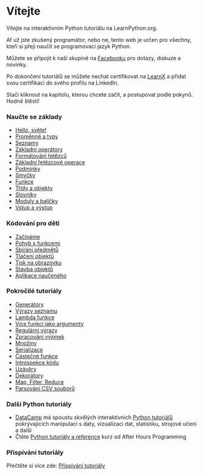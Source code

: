 # Vítejte

Vítejte na interaktivním Python tutoriálu na LearnPython.org.

Ať už jste zkušený programátor, nebo ne, tento web je určen pro všechny, kteří si přejí naučit se programovací jazyk Python.<br>

Můžete se připojit k naší skupině na <a href="http://www.facebook.com/groups/180708015327157/">Facebooku</a> pro dotazy, diskuze a novinky.

Po dokončení tutoriálů se můžete nechat certifikovat na [LearnX](https://www.learnx.org) a přidat svou certifikaci do svého profilu na LinkedIn.

Stačí kliknout na kapitolu, kterou chcete začít, a postupovat podle pokynů. Hodně štěstí!<br>

### Naučte se základy

- [Hello, světe!](Hello%20World)
- [Proměnné a typy](Variables%20and%20Types)
- [Seznamy](Lists)
- [Základní operátory](Basic%20Operators)
- [Formátování řetězců](String%20Formatting)
- [Základní řetězcové operace](Basic%20String%20Operations)
- [Podmínky](Conditions)
- [Smyčky](Loops)
- [Funkce](Functions)
- [Třídy a objekty](Classes%20and%20Objects)
- [Slovníky](Dictionaries)
- [Moduly a balíčky](Modules%20and%20Packages)
- [Vstup a výstup](Input%20and%20Output)

### Kódování pro děti
- [Začínáme](https://codingforkids.io/play/python/intro-level1)
- [Pohyb s funkcemi](https://codingforkids.io/play/python/intro-level2)
- [Sbírání předmětů](https://codingforkids.io/play/python/intro-level3)
- [Tlačení objektů](https://codingforkids.io/play/python/intro-level4)
- [Tisk na obrazovku](https://codingforkids.io/play/python/intro-level5)
- [Stavba objektů](https://codingforkids.io/play/python/intro-level6)
- [Aplikace naučeného](https://codingforkids.io/play/python/intro-level7)

### Pokročilé tutoriály

- [Generátory](Generators)
- [Výrazy seznamu](List%20Comprehensions)
- [Lambda funkce](Lambda%20functions)
- [Více funkcí jako argumenty](Multiple%20Function%20Arguments)
- [Regulární výrazy](Regular%20Expressions)
- [Zpracování výjimek](Exception%20Handling)
- [Množiny](Sets)
- [Serializace](Serialization)
- [Částečné funkce](Partial%20functions)
- [Introspekce kódu](Code%20Introspection)
- [Uzávěry](Closures)
- [Dekorátory](Decorators)
- [Map, Filter, Reduce](Map%20Filter%20Reduce)
- [Parsování CSV souborů](Parsing%20CSV%20Files)

### Další Python tutoriály

- [DataCamp](https://datacamp.pxf.io/c/67577/1012793/13294?sharedId=learnpython.org) má spoustu skvělých interaktivních [Python tutoriálů](https://datacamp.pxf.io/c/67577/1012793/13294?sharedId=learnpython.org) pokrývajících manipulaci s daty, vizualizaci dat, statistiku, strojové učení a další
- Čtěte [Python tutoriály a reference](http://www.afterhoursprogramming.com/index.php?article=181) kurz od After Hours Programming

### Přispívání tutoriály

Přečtěte si více zde: [Přispívání tutoriály](Contributing%20Tutorials)